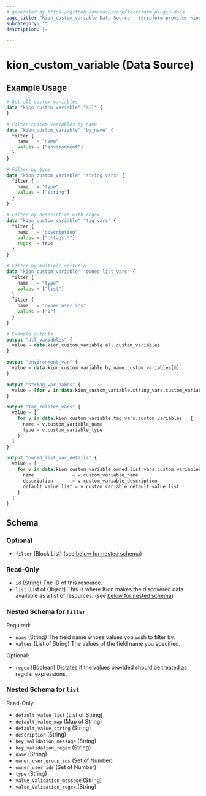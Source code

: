 ```yaml
---
# generated by https://github.com/hashicorp/terraform-plugin-docs
page_title: "kion_custom_variable Data Source - terraform-provider-kion"
subcategory: ""
description: |-
  
---
```


# kion_custom_variable (Data Source)



## Example Usage

```terraform
# Get all custom variables
data "kion_custom_variable" "all" {
}

# Filter custom variables by name
data "kion_custom_variable" "by_name" {
  filter {
    name   = "name"
    values = ["environment"]
  }
}

# Filter by type
data "kion_custom_variable" "string_vars" {
  filter {
    name   = "type"
    values = ["string"]
  }
}

# Filter by description with regex
data "kion_custom_variable" "tag_vars" {
  filter {
    name   = "description"
    values = [".*tags.*"]
    regex  = true
  }
}

# Filter by multiple criteria
data "kion_custom_variable" "owned_list_vars" {
  filter {
    name   = "type"
    values = ["list"]
  }
  filter {
    name   = "owner_user_ids"
    values = ["1"]
  }
}

# Example outputs
output "all_variables" {
  value = data.kion_custom_variable.all.custom_variables
}

output "environment_var" {
  value = data.kion_custom_variable.by_name.custom_variables[0]
}

output "string_var_names" {
  value = [for v in data.kion_custom_variable.string_vars.custom_variables : v.custom_variable_name]
}

output "tag_related_vars" {
  value = [
    for v in data.kion_custom_variable.tag_vars.custom_variables : {
      name = v.custom_variable_name
      type = v.custom_variable_type
    }
  ]
}

output "owned_list_var_details" {
  value = [
    for v in data.kion_custom_variable.owned_list_vars.custom_variables : {
      name              = v.custom_variable_name
      description       = v.custom_variable_description
      default_value_list = v.custom_variable_default_value_list
    }
  ]
}
```

<!-- schema generated by tfplugindocs -->
## Schema

### Optional

- `filter` (Block List) (see [below for nested schema](#nestedblock--filter))

### Read-Only

- `id` (String) The ID of this resource.
- `list` (List of Object) This is where Kion makes the discovered data available as a list of resources. (see [below for nested schema](#nestedatt--list))

<a id="nestedblock--filter"></a>
### Nested Schema for `filter`

Required:

- `name` (String) The field name whose values you wish to filter by.
- `values` (List of String) The values of the field name you specified.

Optional:

- `regex` (Boolean) Dictates if the values provided should be treated as regular expressions.


<a id="nestedatt--list"></a>
### Nested Schema for `list`

Read-Only:

- `default_value_list` (List of String)
- `default_value_map` (Map of String)
- `default_value_string` (String)
- `description` (String)
- `key_validation_message` (String)
- `key_validation_regex` (String)
- `name` (String)
- `owner_user_group_ids` (Set of Number)
- `owner_user_ids` (Set of Number)
- `type` (String)
- `value_validation_message` (String)
- `value_validation_regex` (String)
